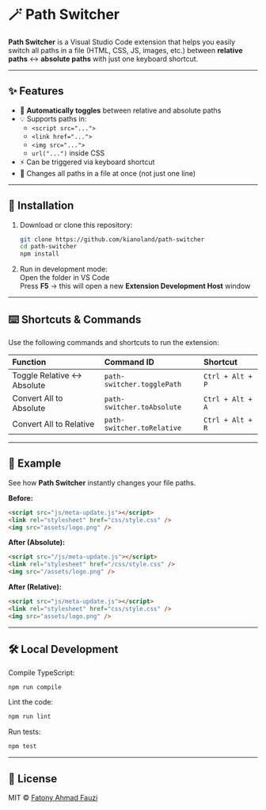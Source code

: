 # 🪄 Path Switcher

**Path Switcher** is a Visual Studio Code extension that helps you easily switch all paths in a file (HTML, CSS, JS, images, etc.) between **relative paths** ↔️ **absolute paths** with just one keyboard shortcut.

---

## ✨ Features

- 🔁 **Automatically toggles** between relative and absolute paths
- 💡 Supports paths in:
  - `<script src="...">`
  - `<link href="...">`
  - `<img src="...">`
  - `url("...")` inside CSS
- ⚡ Can be triggered via keyboard shortcut
- 🧭 Changes all paths in a file at once (not just one line)

---

## 🧩 Installation

1. Download or clone this repository:
   ```bash
   git clone https://github.com/kianoland/path-switcher
   cd path-switcher
   npm install
   ```
2. Run in development mode:  
   Open the folder in VS Code  
   Press **F5** → this will open a new **Extension Development Host** window

---

## ⌨️ Shortcuts & Commands

Use the following commands and shortcuts to run the extension:

| Function                    | Command ID                 | Shortcut         |
| :-------------------------- | :------------------------- | :--------------- |
| Toggle Relative ↔️ Absolute | `path-switcher.togglePath` | `Ctrl + Alt + P` |
| Convert All to Absolute     | `path-switcher.toAbsolute` | `Ctrl + Alt + A` |
| Convert All to Relative     | `path-switcher.toRelative` | `Ctrl + Alt + R` |

---

## 🧠 Example

See how **Path Switcher** instantly changes your file paths.

**Before:**

```html
<script src="js/meta-update.js"></script>
<link rel="stylesheet" href="css/style.css" />
<img src="assets/logo.png" />
```

**After (Absolute):**

```html
<script src="/js/meta-update.js"></script>
<link rel="stylesheet" href="/css/style.css" />
<img src="/assets/logo.png" />
```

**After (Relative):**

```html
<script src="js/meta-update.js"></script>
<link rel="stylesheet" href="css/style.css" />
<img src="assets/logo.png" />
```

---

## 🛠️ Local Development

Compile TypeScript:

```bash
npm run compile
```

Lint the code:

```bash
npm run lint
```

Run tests:

```bash
npm test
```

---

## 🧾 License

MIT © [Fatony Ahmad Fauzi](https://www.fatonyahmadfauzi.me/)
